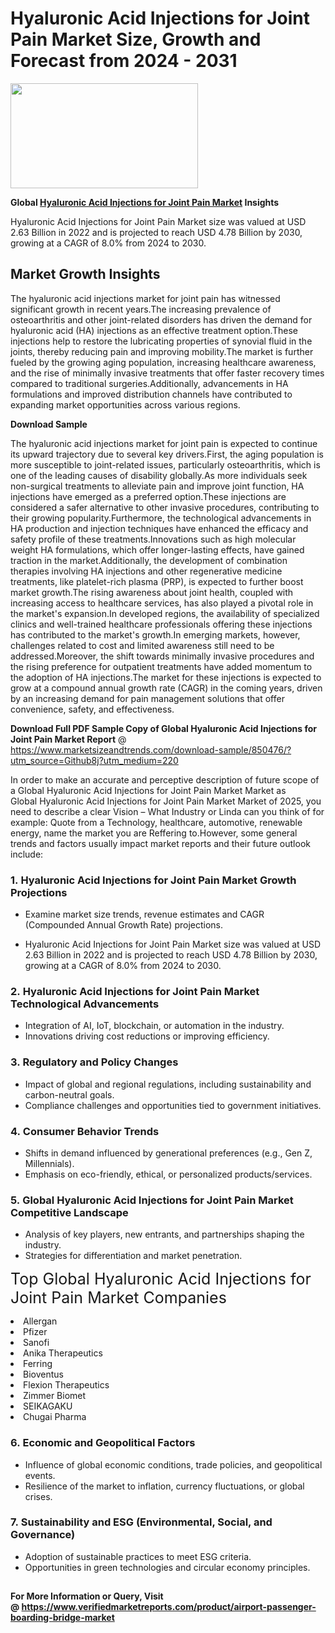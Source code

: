 <H1>Hyaluronic Acid Injections for Joint Pain Market Size, Growth and Forecast from 2024 - 2031</H1><img class="aligncenter size-medium wp-image-584254" src="https://thirdeyenews.in/wp-content/uploads/2024/09/Global-Market-Research-300x168.jpeg" alt="" width="300" height="168" /><p><strong>Global&nbsp;<a href="https://www.marketsizeandtrends.com/download-sample/850476/?utm_source=Github8j?utm_medium=220">Hyaluronic Acid Injections for Joint Pain Market</a> Insights</strong></p><p>Hyaluronic Acid Injections for Joint Pain Market size was valued at USD 2.63 Billion in 2022 and is projected to reach USD 4.78 Billion by 2030, growing at a CAGR of 8.0% from 2024 to 2030.</p><p><h2>Market Growth Insights</h2> <p>The hyaluronic acid injections market for joint pain has witnessed significant growth in recent years.The increasing prevalence of osteoarthritis and other joint-related disorders has driven the demand for hyaluronic acid (HA) injections as an effective treatment option.These injections help to restore the lubricating properties of synovial fluid in the joints, thereby reducing pain and improving mobility.The market is further fueled by the growing aging population, increasing healthcare awareness, and the rise of minimally invasive treatments that offer faster recovery times compared to traditional surgeries.Additionally, advancements in HA formulations and improved distribution channels have contributed to expanding market opportunities across various regions.</p> <p><strong>Download Sample</strong></p> <p>The hyaluronic acid injections market for joint pain is expected to continue its upward trajectory due to several key drivers.First, the aging population is more susceptible to joint-related issues, particularly osteoarthritis, which is one of the leading causes of disability globally.As more individuals seek non-surgical treatments to alleviate pain and improve joint function, HA injections have emerged as a preferred option.These injections are considered a safer alternative to other invasive procedures, contributing to their growing popularity.Furthermore, the technological advancements in HA production and injection techniques have enhanced the efficacy and safety profile of these treatments.Innovations such as high molecular weight HA formulations, which offer longer-lasting effects, have gained traction in the market.Additionally, the development of combination therapies involving HA injections and other regenerative medicine treatments, like platelet-rich plasma (PRP), is expected to further boost market growth.The rising awareness about joint health, coupled with increasing access to healthcare services, has also played a pivotal role in the market's expansion.In developed regions, the availability of specialized clinics and well-trained healthcare professionals offering these injections has contributed to the market's growth.In emerging markets, however, challenges related to cost and limited awareness still need to be addressed.Moreover, the shift towards minimally invasive procedures and the rising preference for outpatient treatments have added momentum to the adoption of HA injections.The market for these injections is expected to grow at a compound annual growth rate (CAGR) in the coming years, driven by an increasing demand for pain management solutions that offer convenience, safety, and effectiveness.<p><span class=""><strong>Download Full PDF Sample Copy of Global Hyaluronic Acid Injections for Joint Pain Market Report</strong> @ <a href="https://www.marketsizeandtrends.com/download-sample/850476/?utm_source=Github8j?utm_medium=220" target="_blank">https://www.marketsizeandtrends.com/download-sample/850476/?utm_source=Github8j?utm_medium=220</a></span></p><p>In order to make an accurate and perceptive description of future scope of a Global&nbsp;Hyaluronic Acid Injections for Joint Pain Market Market as Global&nbsp;Hyaluronic Acid Injections for Joint Pain Market Market of 2025, you need to describe a clear Vision &ndash; What Industry or Linda can you think of for example: Quote from a Technology, healthcare, automotive, renewable energy, name the market you are Reffering to.However, some general trends and factors usually impact market reports and their future outlook include:</p><h3>1.&nbsp;<strong>Hyaluronic Acid Injections for Joint Pain Market Growth Projections</strong></h3><ul><li>Examine market size trends, revenue estimates and CAGR (Compounded Annual Growth Rate) projections.</li><li><p>Hyaluronic Acid Injections for Joint Pain Market size was valued at USD 2.63 Billion in 2022 and is projected to reach USD 4.78 Billion by 2030, growing at a CAGR of 8.0% from 2024 to 2030.</p></li></ul><h3>2.&nbsp;<strong>Hyaluronic Acid Injections for Joint Pain Market Technological Advancements</strong></h3><ul><li>Integration of AI, IoT, blockchain, or automation in the industry.</li><li>Innovations driving cost reductions or improving efficiency.</li></ul><h3>3.&nbsp;<strong>Regulatory and Policy Changes</strong></h3><ul><li>Impact of global and regional regulations, including sustainability and carbon-neutral goals.</li><li>Compliance challenges and opportunities tied to government initiatives.</li></ul><h3>4.&nbsp;<strong>Consumer Behavior Trends</strong></h3><ul><li>Shifts in demand influenced by generational preferences (e.g., Gen Z, Millennials).</li><li>Emphasis on eco-friendly, ethical, or personalized products/services.</li></ul><h3>5.&nbsp;<strong>Global Hyaluronic Acid Injections for Joint Pain Market Competitive Landscape</strong></h3><ul><li>Analysis of key players, new entrants, and partnerships shaping the industry.</li><li>Strategies for differentiation and market penetration.</li></ul><p data-pm-slice="1 1 []"><span style="color: inherit; font-family: inherit; font-size: 25px;">Top Global Hyaluronic Acid Injections for Joint Pain Market Companies</span></p><div class="" data-test-id=""><p><li>Allergan</li><li> Pfizer</li><li> Sanofi</li><li> Anika Therapeutics</li><li> Ferring</li><li> Bioventus</li><li> Flexion Therapeutics</li><li> Zimmer Biomet</li><li> SEIKAGAKU</li><li> Chugai Pharma</li></p></div><h3>6.&nbsp;<strong>Economic and Geopolitical Factors</strong></h3><ul><li>Influence of global economic conditions, trade policies, and geopolitical events.</li><li>Resilience of the market to inflation, currency fluctuations, or global crises.</li></ul><h3>7.&nbsp;<strong>Sustainability and ESG (Environmental, Social, and Governance)</strong></h3><ul><li>Adoption of sustainable practices to meet ESG criteria.</li><li>Opportunities in green technologies and circular economy principles.</li></ul><h2><strong style="font-size: 14px;">For More Information or Query, Visit @&nbsp;</strong><a style="background-color: #ffffff; font-size: 14px;" href="https://www.marketsizeandtrends.com/report/hyaluronic-acid-injections-for-joint-pain-market/" target="_blank">https://www.verifiedmarketreports.com/product/airport-passenger-boarding-bridge-market</a></h2>